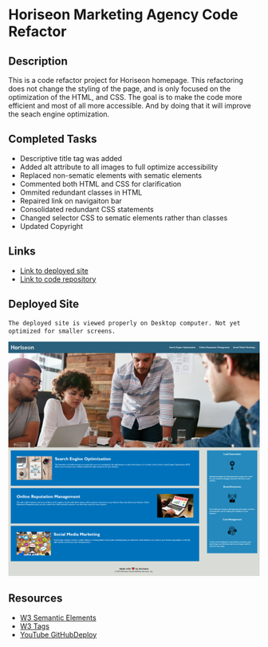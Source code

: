 # Horiseon Marketing Agency Code Refactor

## Description

This is a code refactor project for Horiseon homepage.  This refactoring does not change the styling of the page, and is only focused on the optimization of the HTML, and CSS.  The goal is to make the code more efficient and most of all more accessible. And by doing that it will improve the seach engine optimization. 

## Completed Tasks

- Descriptive title tag was added
- Added alt attribute to all images to full optimize accessibility
- Replaced non-sematic elements with sematic elements
- Commented both HTML and CSS for clarification
- Ommited redundant classes in HTML
- Repaired link on navigaiton bar
- Consolidated redundant CSS statements
- Changed selector CSS to sematic elements rather than classes
- Updated Copyright 

## Links
- [Link to deployed site](https://brenthouston.github.io/first-challenge/)
- [Link to code repository](https://github.com/brenthouston/first-challenge/blob/main/index.html)

## Deployed Site

    The deployed site is viewed properly on Desktop computer. Not yet optimized for smaller screens.

![Horiseon Homepage](https://github.com/pkriengsiri/horiseon-code-refactor/blob/main/assets/images/screenshot.png)

## Resources
- [W3 Semantic Elements](https://www.w3schools.com/html/html5_semantic_elements.asp)
- [W3 Tags](https://www.w3schools.com/tags/att_img_alt.asp)
- [YouTube GitHubDeploy](https://www.youtube.com/watch?v=P4Mu1t5rIXg)